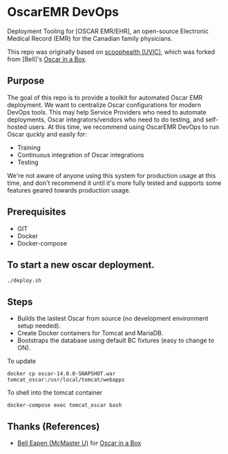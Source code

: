 # OscarEMR DevOps

Deployment Tooling for [OSCAR EMR/EHR], an open-source Electronic Medical Record (EMR) for the Canadian family physicians.

This repo was originally based on [scoophealth (UVIC)](https://github.com/scoophealth/oscar-latest-docker), which was forked from [Bell]'s [Oscar in a Box](https://github.com/dermatologist/oscar-latest-docker).

## Purpose
The goal of this repo is to provide a toolkit for automated Oscar EMR deployment. We want to centralize Oscar configurations for modern DevOps tools. This may help Service Providers who need to automate deployments, Oscar integrators/vendors who need to do testing, and self-hosted users. At this time, we recommend using OscarEMR DevOps to run Oscar quckly and easily for:

* Training
* Continuous integration of Oscar integrations
* Testing

We're not aware of anyone using this system for production usage at this time, and don't recommend it until it's more fully tested and supports some features geared towards production usage.

## Prerequisites
* GIT
* Docker
* Docker-compose

## To start a new oscar deployment.
```
./deploy.sh
```

## Steps
* Builds the lastest Oscar from source (no development environment setup needed).
* Create Docker containers for Tomcat and MariaDB.
* Bootstraps the database using default BC fixtures (easy to change to ON).

To update
```
docker cp oscar-14.0.0-SNAPSHOT.war tomcat_oscar:/usr/local/tomcat/webapps
```

To shell into the tomcat container
```
docker-compose exec tomcat_oscar bash
```

## Thanks (References)
* [Bell Eapen (McMaster U)](http://nuchange.ca) for [Oscar in a Box](https://github.com/dermatologist/oscar-latest-docker)

